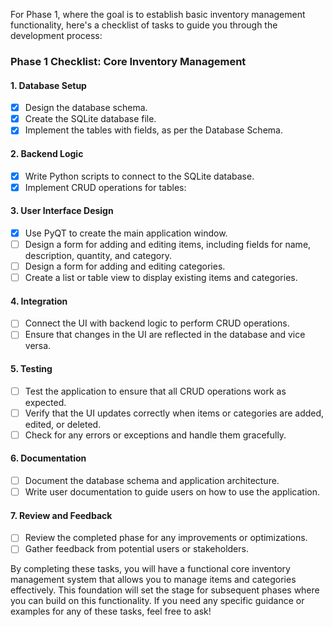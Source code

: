 For Phase 1, where the goal is to establish basic inventory management functionality, here's a checklist of tasks to guide you through the development process:

### Phase 1 Checklist: Core Inventory Management

#### 1. **Database Setup**
- [X] Design the database schema.
- [X] Create the SQLite database file.
- [X] Implement the tables with fields, as per the Database Schema.

#### 2. **Backend Logic**
- [X] Write Python scripts to connect to the SQLite database.
- [X] Implement CRUD operations for tables:

#### 3. **User Interface Design**
- [X] Use PyQT to create the main application window.
- [ ] Design a form for adding and editing items, including fields for name, description, quantity, and category.
- [ ] Design a form for adding and editing categories.
- [ ] Create a list or table view to display existing items and categories.

#### 4. **Integration**
- [ ] Connect the  UI with backend logic to perform CRUD operations.
- [ ] Ensure that changes in the UI are reflected in the database and vice versa.

#### 5. **Testing**
- [ ] Test the application to ensure that all CRUD operations work as expected.
- [ ] Verify that the UI updates correctly when items or categories are added, edited, or deleted.
- [ ] Check for any errors or exceptions and handle them gracefully.

#### 6. **Documentation**
- [ ] Document the database schema and application architecture.
- [ ] Write user documentation to guide users on how to use the application.

#### 7. **Review and Feedback**
- [ ] Review the completed phase for any improvements or optimizations.
- [ ] Gather feedback from potential users or stakeholders.

By completing these tasks, you will have a functional core inventory management system that allows you to manage items and categories effectively. This foundation will set the stage for subsequent phases where you can build on this functionality. If you need any specific guidance or examples for any of these tasks, feel free to ask!